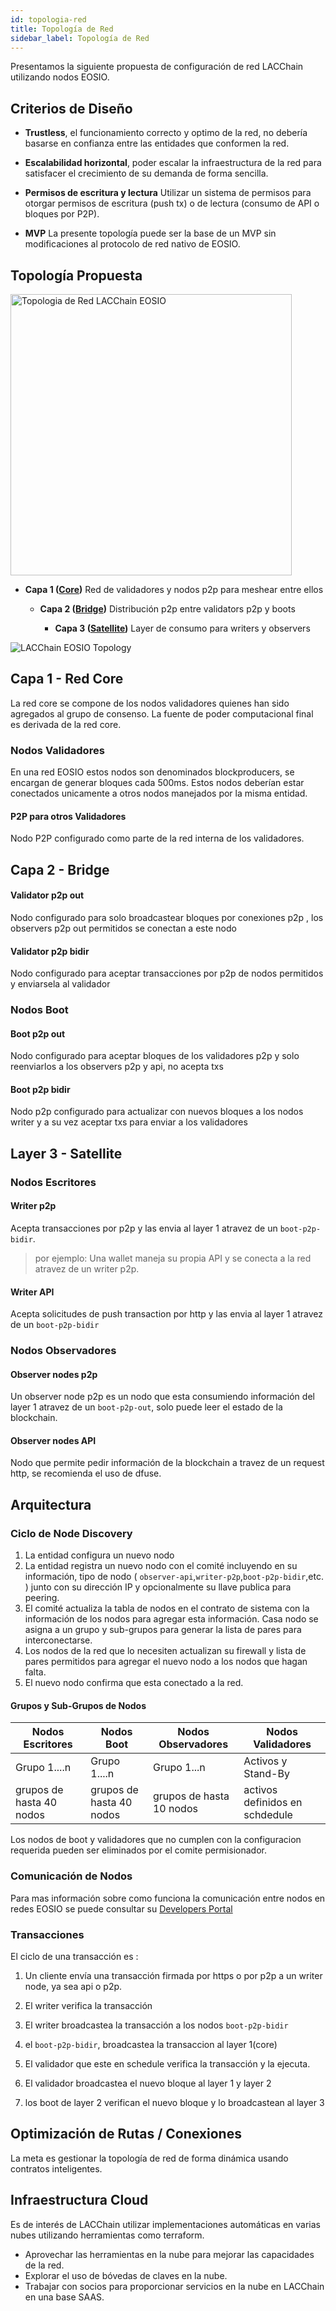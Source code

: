 ```yaml
---
id: topologia-red
title: Topología de Red
sidebar_label: Topología de Red
---
```


Presentamos la siguiente propuesta de configuración de red LACChain utilizando nodos EOSIO.

## Criterios de Diseño
* **Trustless**, el funcionamiento correcto y optimo de la red, no debería basarse en confianza entre las entidades que conformen la red.

* **Escalabilidad horizontal**, poder escalar la infraestructura de la red para satisfacer el crecimiento de su demanda de forma sencilla.

* **Permisos de escritura y lectura** Utilizar un sistema de permisos para otorgar permisos de escritura (push tx) o de lectura (consumo de API o bloques por P2P).

* **MVP** La presente topología puede ser la base de un MVP sin modificaciones al protocolo de red nativo de EOSIO.


## Topología Propuesta

<img src="/img/diagramas/topologia-red.png#center" alt="Topologia de Red LACChain EOSIO" width="450"/>

- **Capa 1 ([Core](/docs/testnet/topologia-red#capa-1---red-core))** Red de validadores y nodos p2p para meshear entre ellos

	- **Capa 2 ([Bridge](/docs/testnet/topologia-red#capa-2---bridge))** Distribución p2p entre validators p2p y boots

		- **Capa 3 ([Satellite](/docs/testnet/topologia-red#layer-3---satellite))** Layer de consumo para writers y observers


![LACChain EOSIO Topology](/img/diagramas/topologia-nodos-2.png)


## Capa 1 - Red Core
La red core se compone de los nodos validadores quienes han sido agregados al grupo de consenso. La fuente de poder computacional final es derivada de la red core.


### Nodos Validadores
En una red EOSIO estos nodos son denominados blockproducers, se encargan de generar bloques cada 500ms. Estos nodos deberían estar conectados unicamente a otros nodos manejados por la misma entidad.

####  P2P para otros Validadores
Nodo P2P configurado como parte de la red interna de los validadores.

## Capa 2 - Bridge

#### Validator p2p out
Nodo configurado para solo broadcastear bloques por conexiones p2p , los observers p2p out permitidos se conectan a este nodo

#### Validator p2p bidir
Nodo configurado para aceptar transacciones por p2p de nodos permitidos y enviarsela al validador


### Nodos Boot

#### Boot p2p out
Nodo configurado para aceptar bloques de los validadores p2p y solo reenviarlos a los observers p2p y api, no acepta txs

#### Boot p2p bidir
Nodo p2p configurado para actualizar con nuevos bloques a los nodos writer y a su vez aceptar txs para enviar a los validadores

## Layer 3 - Satellite

### Nodos Escritores

#### Writer p2p
Acepta transacciones por p2p y las envia al layer 1 atravez de un `boot-p2p-bidir`.
> por ejemplo: Una wallet maneja su propia API y se conecta a la red atravez de un writer p2p.

#### Writer API
Acepta solicitudes de push transaction por http y las envia al layer 1 atravez de un `boot-p2p-bidir`

### Nodos Observadores

#### Observer nodes p2p
Un observer node p2p es un nodo que esta consumiendo información del layer 1 atravez de un `boot-p2p-out`, solo puede leer el estado de la blockchain.

#### Observer nodes API
Nodo que permite pedir información de la blockchain a travez de un request http, se recomienda el uso de dfuse.


## Arquitectura


### Ciclo de Node Discovery

1. La entidad configura un nuevo nodo
1. La entidad registra un nuevo nodo con el comité incluyendo en su información, tipo de nodo ( `observer-api`,`writer-p2p`,`boot-p2p-bidir`,etc. ) junto con su dirección IP y opcionalmente su llave publica para peering.
1. El comité actualiza la tabla de nodos en el contrato de sistema con la información de los nodos para agregar esta información. Casa nodo se asigna a un grupo y sub-grupos para generar la lista de pares para interconectarse. 
1. Los nodos de la red que lo necesiten actualizan su firewall y lista de pares permitidos para agregar el nuevo nodo a los nodos que hagan falta.
1. El nuevo nodo confirma que esta conectado a la red.

#### Grupos y Sub-Grupos de Nodos

| **Nodos Escritores** | **Nodos Boot** | **Nodos Observadores** | **Nodos Validadores** |
|---|---|---|---|
| Grupo 1....n  | Grupo 1....n  | Grupo 1...n  | Activos y Stand-By  |
| grupos de hasta 40 nodos | grupos de hasta 40 nodos  | grupos de hasta 10 nodos |  activos definidos en schdedule  |

Los nodos de boot y validadores que no cumplen con la configuracion requerida pueden ser eliminados por el comite permisionador.

### Comunicación de Nodos

Para mas información sobre como funciona la comunicación entre nodos en redes EOSIO se puede consultar su [Developers Portal](https://developers.eos.io/welcome/latest/protocol/network_peer_protocol)

### Transacciones

El ciclo de una transacción es :

1. Un cliente envía  una transacción firmada por https o por p2p a un writer node, ya sea api o p2p.

1. El writer verifica la transacción

1. El writer broadcastea la transacción a los nodos `boot-p2p-bidir`

1. el `boot-p2p-bidir`, broadcastea la transaccion al layer 1(core)

1. El validador que este en schedule verifica la transacción y la ejecuta.

1. El validador broadcastea el nuevo bloque al layer 1 y layer 2

1. los boot de layer 2 verifican el nuevo bloque y lo broadcastean al layer 3


## Optimización de Rutas / Conexiones 
La meta es gestionar la topología de red de forma dinámica usando contratos inteligentes.


## Infraestructura Cloud

Es de interés de LACChain utilizar implementaciones automáticas en varias nubes utilizando herramientas como terraform.
- Aprovechar las herramientas en la nube para mejorar las capacidades de la red.
- Explorar el uso de bóvedas de claves en la nube.
- Trabajar con socios para proporcionar servicios en la nube en LACChain en una base SAAS.
